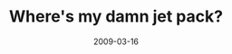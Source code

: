 ---
layout: base.njk
title : 'Where&#39;s my damn jet pack?' 
view_title : 'Where&#39;s my damn jet pack?' 
year : '2009' 
date : '2009-03-16' 
img_file : '/drawing/wheresmydamnjetpack.png' 
html_file : 'wheresmydamnjetpack' 
next_html : 'thiswillmakesensesoonipromise.html' 
year_order : '87' 
permalink : "title/{{html_file}}.html"
---